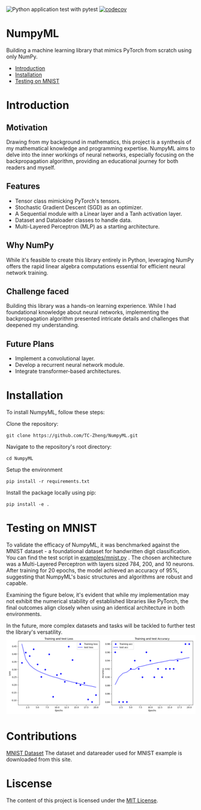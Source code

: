 ![Python application test with pytest](https://github.com/TC-Zheng/NumpyML/actions/workflows/main.yml/badge.svg)
[![codecov](https://codecov.io/gh/TC-Zheng/NumpyML/branch/main/graph/badge.svg?token=J21A1SE7T9)](https://codecov.io/gh/TC-Zheng/NumpyML)
# NumpyML
Building a machine learning library that mimics PyTorch from scratch using only NumPy.

- [Introduction](#introduction)
- [Installation](#installation)
- [Testing on MNIST](#testing-on-mnist)

# Introduction
## Motivation
Drawing from my background in mathematics, this project is a synthesis of my mathematical knowledge and programming expertise. NumpyML aims to delve into the inner workings of neural networks, especially focusing on the backpropagation algorithm, providing an educational journey for both readers and myself.

## Features
* Tensor class mimicking PyTorch's tensors.
* Stochastic Gradient Descent (SGD) as an optimizer.
* A Sequential module with a Linear layer and a Tanh activation layer.
* Dataset and Dataloader classes to handle data.
* Multi-Layered Perceptron (MLP) as a starting architecture.
## Why NumPy
While it's feasible to create this library entirely in Python, leveraging NumPy offers the rapid linear algebra computations essential for efficient neural network training.

## Challenge faced
Building this library was a hands-on learning experience. While I had foundational knowledge about neural networks, implementing the backpropagation algorithm presented intricate details and challenges that deepened my understanding.

## Future Plans
* Implement a convolutional layer.
* Develop a recurrent neural network module.
* Integrate transformer-based architectures.

# Installation
To install NumpyML, follow these steps:

Clone the repository:
```
git clone https://github.com/TC-Zheng/NumpyML.git
```
Navigate to the repository's root directory:
```
cd NumpyML
```
Setup the environment
```
pip install -r requirements.txt
```
Install the package locally using pip:
```
pip install -e .
```
# Testing on MNIST

To validate the efficacy of NumpyML, it was benchmarked against the MNIST dataset - a foundational dataset for handwritten digit classification. You can find the test script in [examples/mnist.py](https://github.com/TC-Zheng/NumpyML/blob/main/examples/mnist.py)
. The chosen architecture was a Multi-Layered Perceptron with layers sized 784, 200, and 10 neurons. After training for 20 epochs, the model achieved an accuracy of 95%, suggesting that NumpyML's basic structures and algorithms are robust and capable.

Examining the figure below, it's evident that while my implementation may not exhibit the numerical stability of established libraries like PyTorch, the final outcomes align closely when using an identical architecture in both environments.

In the future, more complex datasets and tasks will be tackled to further test the library's versatility.
![Project Image](examples/Figure_1.png)

# Contributions
[MNIST Dataset](https://www.kaggle.com/datasets/hojjatk/mnist-dataset) The dataset and datareader used for MNIST example is downloaded from this site.

# Liscense
The content of this project is licensed under the [MIT License](LICENSE).

